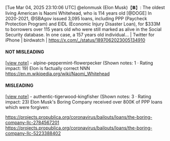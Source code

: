 [Tue Mar 04, 2025 23:10:06 UTC] @elonmusk (Elon Musk)【𝗕】: The oldest living American is Naomi Whitehead, who is 114 years old [@DOGE] In 2020-2021, @SBAgov issued 3,095 loans, including PPP (Paycheck Protection Program) and EIDL (Economic Injury Disaster Loan), for $333M to borrowers over 115 years old who were still marked as alive in the Social Security database.  In one case, a 157 years old individual… | Twitter for iPhone | birdwatch | https://x.com/_/status/1897062023005134910

#### NOT MISLEADING

[[view note]](https://x.com/i/birdwatch/n/1897102748178698721) - alpine-peppermint-flowerpecker (Shown notes: 1 · Rating impact: 19)
Elon is factually correct NNN
https://en.m.wikipedia.org/wiki/Naomi_Whitehead

#### MISLEADING

[[view note]](https://x.com/i/birdwatch/n/1897101901679780082) - authentic-tigerwood-kingfisher (Shown notes: 3 · Rating impact: 23)
Elon Musk's Boring Company received over 800K of PPP loans which were forgiven:

https://projects.propublica.org/coronavirus/bailouts/loans/the-boring-company-llc-2784567201
https://projects.propublica.org/coronavirus/bailouts/loans/the-boring-company-llc-5223388402
